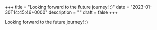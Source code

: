 +++
title = "Looking forward to the future journey! :)"
date = "2023-01-30T14:45:46+0000"
description = ""
draft = false
+++

Looking forward to the future journey! :)
